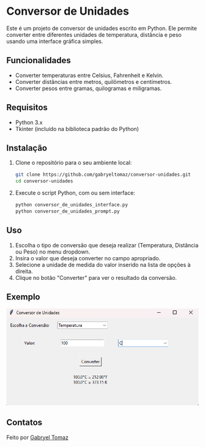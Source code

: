 # Conversor de Unidades

Este é um projeto de conversor de unidades escrito em Python. Ele permite converter entre diferentes unidades de temperatura, distância e peso usando uma interface gráfica simples.

## Funcionalidades

- Converter temperaturas entre Celsius, Fahrenheit e Kelvin.
- Converter distâncias entre metros, quilômetros e centímetros.
- Converter pesos entre gramas, quilogramas e miligramas.

## Requisitos

- Python 3.x
- Tkinter (incluído na biblioteca padrão do Python)

## Instalação

1. Clone o repositório para o seu ambiente local:

    ```bash
    git clone https://github.com/gabryeltomaz/conversor-unidades.git
    cd conversor-unidades
    ```

2. Execute o script Python, com ou sem interface:

    ```bash
    python conversor_de_unidades_interface.py
    python conversor_de_unidades_prompt.py
    ```

## Uso

1. Escolha o tipo de conversão que deseja realizar (Temperatura, Distância ou Peso) no menu dropdown.
2. Insira o valor que deseja converter no campo apropriado.
3. Selecione a unidade de medida do valor inserido na lista de opções à direita.
4. Clique no botão "Converter" para ver o resultado da conversão.

## Exemplo

![Exemplo](conversos_de_unidades_EX.png)

## Contatos

Feito por [Gabryel Tomaz](https://github.com/gabryeltomaz)
